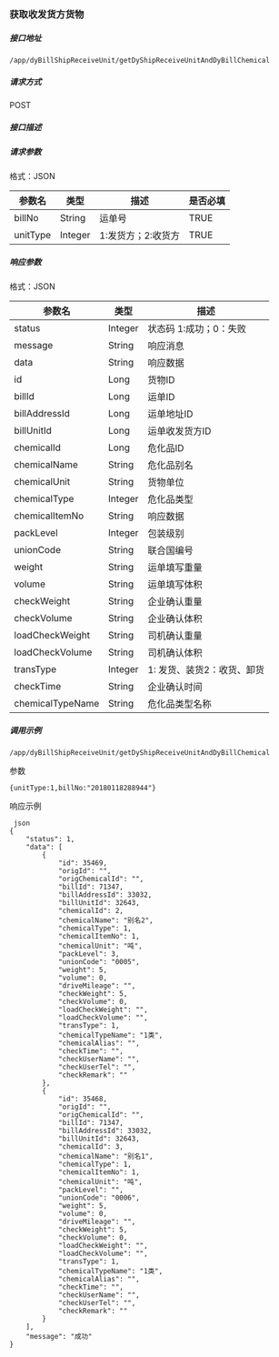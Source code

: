 #### 获取收发货方货物

##### 接口地址

```
/app/dyBillShipReceiveUnit/getDyShipReceiveUnitAndDyBillChemical
```

##### 请求方式

POST

##### 接口描述

##### 请求参数

格式：JSON

| 参数名 | 类型 | 描述 | 是否必填 |
| --- | --- | --- | --- |
| billNo | String | 运单号 | TRUE|
| unitType | Integer | 1:发货方；2:收货方 |TRUE |

##### 响应参数

格式：JSON

| 参数名 | 类型 | 描述 |
| --- | --- | --- |
| status | Integer | 状态码 1:成功；0：失败 |
| message | String | 响应消息 |
| data| String | 响应数据 |
| id| Long| 货物ID |
| billId| Long| 运单ID |
| billAddressId| Long| 运单地址ID |
| billUnitId| Long| 运单收发货方ID |
| chemicalId| Long| 危化品ID |
| chemicalName| String | 危化品别名 |
| chemicalUnit| String | 货物单位 |
| chemicalType| Integer| 危化品类型 |
| chemicalItemNo| String | 响应数据 |
| packLevel| Integer| 包装级别 |
| unionCode| String | 联合国编号 |
| weight| String | 运单填写重量 |
| volume| String | 运单填写体积 |
| checkWeight| String |企业确认重量 |
| checkVolume| String | 企业确认体积 |
| loadCheckWeight| String | 司机确认重量 |
| loadCheckVolume| String | 司机确认体积 |
| transType| Integer| 1:  发货、装货2：收货、卸货 |
| checkTime| String | 企业确认时间 |
| chemicalTypeName| String | 危化品类型名称 |

##### 调用示例

```
/app/dyBillShipReceiveUnit/getDyShipReceiveUnitAndDyBillChemical
```

参数

```
{unitType:1,billNo:"20180118288944"}
```

响应示例

``` json
{
    "status": 1,
    "data": [
        {
            "id": 35469,
            "origId": "",
            "origChemicalId": "",
            "billId": 71347,
            "billAddressId": 33032,
            "billUnitId": 32643,
            "chemicalId": 2,
            "chemicalName": "别名2",
            "chemicalType": 1,
            "chemicalItemNo": 1,
            "chemicalUnit": "吨",
            "packLevel": 3,
            "unionCode": "0005",
            "weight": 5,
            "volume": 0,
            "driveMileage": "",
            "checkWeight": 5,
            "checkVolume": 0,
            "loadCheckWeight": "",
            "loadCheckVolume": "",
            "transType": 1,
            "chemicalTypeName": "1类",
            "chemicalAlias": "",
            "checkTime": "",
            "checkUserName": "",
            "checkUserTel": "",
            "checkRemark": ""
        },
        {
            "id": 35468,
            "origId": "",
            "origChemicalId": "",
            "billId": 71347,
            "billAddressId": 33032,
            "billUnitId": 32643,
            "chemicalId": 3,
            "chemicalName": "别名1",
            "chemicalType": 1,
            "chemicalItemNo": 1,
            "chemicalUnit": "吨",
            "packLevel": "",
            "unionCode": "0006",
            "weight": 5,
            "volume": 0,
            "driveMileage": "",
            "checkWeight": 5,
            "checkVolume": 0,
            "loadCheckWeight": "",
            "loadCheckVolume": "",
            "transType": 1,
            "chemicalTypeName": "1类",
            "chemicalAlias": "",
            "checkTime": "",
            "checkUserName": "",
            "checkUserTel": "",
            "checkRemark": ""
        }
    ],
    "message": "成功"
}
```